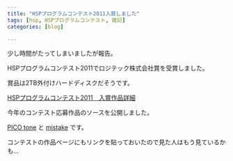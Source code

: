 ```yaml
---
title: "HSPプログラムコンテスト2011入賞しました"
tags: [hsp, HSPプログラムコンテスト, 雑記]
categories: [blog]

---
```


少し時間がたってしまいましたが報告。

HSPプログラムコンテスト2011でロジテック株式会社賞を受賞しました。

賞品は2TB外付けハードディスクだそうです。

[HSPプログラムコンテスト2011　入賞作品詳細][1]

 [1]: http://hsp.tv/contest2011/cntst_fresult.html#91



  


今年のコンテスト応募作品のソースを公開しました。

[PICO tone][2] と [mistake][3] です。

 [2]: /hsp/source/8bit.zip
 [3]: http://www.sharkpp.net/hsp/source/mistake.zip

コンテストの作品ページにもリンクを貼っておいたので見た人はもう見ているかも...